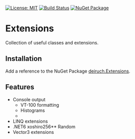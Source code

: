 [![License: MIT](https://img.shields.io/badge/License-MIT-yellow.svg)](https://opensource.org/licenses/MIT)
[![Build Status](https://github.com/deiruch/Extensions/workflows/.NET/badge.svg)](https://github.com/deiruch/Extensions/actions)
[![NuGet Package](https://img.shields.io/nuget/v/deiruch.Extensions.svg)](https://www.nuget.org/packages/deiruch.Extensions/)

# Extensions
Collection of useful classes and extensions.

## Installation
Add a reference to the NuGet Package [deiruch.Extensions](https://www.nuget.org/packages/deiruch.Extensions/).

## Features
- Console output
  - VT-100 formatting
  - Histograms
  - 
- LINQ extensions
- .NET6 xoshiro256** Random
- Vector3 extensions
